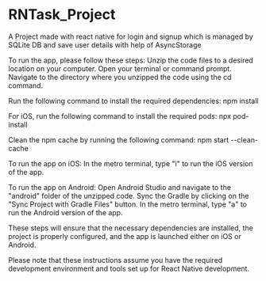 # RNTask_Project
A Project made with react native for login and signup which is managed by SQLite DB and save user details with help of AsyncStorage

To run the app, please follow these steps:
Unzip the code files to a desired location on your computer.
Open your terminal or command prompt.
Navigate to the directory where you unzipped the code using the cd command.

Run the following command to install the required dependencies:
npm install

For iOS, run the following command to install the required pods:
npx pod-install

Clean the npm cache by running the following command:
npm start --clean-cache

To run the app on iOS:
In the metro terminal, type "i" to run the iOS version of the app.

To run the app on Android:
Open Android Studio and navigate to the "android" folder of the unzipped code.
Sync the Gradle by clicking on the "Sync Project with Gradle Files" button.
In the metro terminal, type "a" to run the Android version of the app.

These steps will ensure that the necessary dependencies are installed, the project is properly configured, and the app is launched either on iOS or Android.

Please note that these instructions assume you have the required development environment and tools set up for React Native development.
